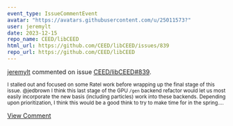 ```yaml
---
event_type: IssueCommentEvent
avatar: "https://avatars.githubusercontent.com/u/25011573?"
user: jeremylt
date: 2023-12-15
repo_name: CEED/libCEED
html_url: https://github.com/CEED/libCEED/issues/839
repo_url: https://github.com/CEED/libCEED
---
```


<a href='https://github.com/jeremylt' target='_blank'>jeremylt</a> commented on issue <a href='https://github.com/CEED/libCEED/issues/839' target='_blank'>CEED/libCEED#839</a>.

<small>I stalled out and focused on some Ratel work before wrapping up the final stage of this issue. @jedbrown I think this last stage of the GPU `/gen` backend refactor would let us most easily incorporate the new basis (including particles) work into these backends. Depending upon prioritization, I think this would be a good think to try to make time for in the spring....</small>

<a href='https://github.com/CEED/libCEED/issues/839' target='_blank'>View Comment</a>